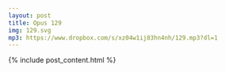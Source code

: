 ```yaml
---
layout: post
title: Opus 129
img: 129.svg
mp3: https://www.dropbox.com/s/xz04w1ij83hn4nh/129.mp3?dl=1
---
```


{% include post_content.html %}
